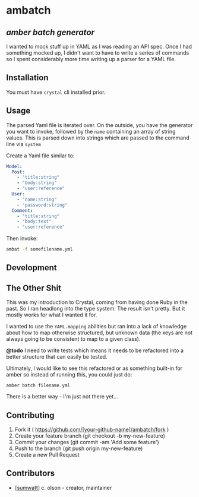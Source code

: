 # ambatch

## *amber batch generator*

I wanted to mock stuff up in YAML as I was reading an API spec. Once I had something
mocked up, I didn't want to have to write a series of commands so I spent considerably
more time writing up a parser for a YAML file.

## Installation

You must have `crystal` cli installed prior.

## Usage

The parsed Yaml file is iterated over. On the outside, you have the generator you want to invoke, followed by the `name` containing an array of string values. This is parsed down into strings which are passed to the command line via `system`


Create a Yaml file similar to:

```yaml
Model:
  Post:
    - "title:string"
    - "body:string"
    - "user:reference"
  User:
    - "name:string"
    - "password:string"
  Comment:
    - "title:string"
    - "body:text"
    - "user:reference"
```

Then invoke:

```bash
ambat -f somefilename.yml
```

## Development

## The Other Shit
This was my introduction to Crystal, coming from having done Ruby in the past. So I ran headlong into the type system. The result isn't pretty. But it mostly works for what I wanted it for.

I wanted to use the `YAML.mapping` abilities but ran into a lack of knowledge
about how to map otherwise structured, but unknown data (the keys are not always going to be consistent to map to a given class).

**@todo** I need to write tests which means it needs to be refactored into a better structure that can easily be tested.

Ultimately, I would like to see this refactored or as something built-in for amber so instead of running this, you could just do:

```
amber batch filename.yml
```



There is a better way - I'm just not there yet...


## Contributing

1. Fork it ( https://github.com/[your-github-name]/ambatch/fork )
2. Create your feature branch (git checkout -b my-new-feature)
3. Commit your changes (git commit -am 'Add some feature')
4. Push to the branch (git push origin my-new-feature)
5. Create a new Pull Request



## Contributors

- [[sumwatt]](https://github.com/[sumwatt]) c. olson - creator, maintainer
